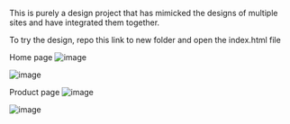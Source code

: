 This is purely a design project that has mimicked the designs of multiple sites and have integrated them together.

To try the design, repo this link to new folder and open the index.html file

Home page
![image](https://github.com/Hiken4522/nike-shoe-store/assets/113972660/5557122e-9b3a-4616-9f58-02c638110b1d)

![image](https://github.com/Hiken4522/nike-shoe-store/assets/113972660/54ec8864-a658-4a7d-8dcf-e06b72d16dab)

Product page
![image](https://github.com/Hiken4522/nike-shoe-store/assets/113972660/3838f507-4c90-4484-8018-926fcd589da0)

![image](https://github.com/Hiken4522/nike-shoe-store/assets/113972660/fe4fc14e-eb81-458a-aed0-92bb23e4669e)






